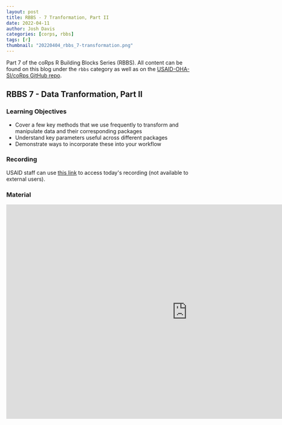 ```yaml
---
layout: post
title: RBBS - 7 Tranformation, Part II
date: 2022-04-11
author: Josh Davis
categories: [corps, rbbs]
tags: [r]
thumbnail: "20220404_rbbs_7-transformation.png"
---
```


Part 7 of the coRps R Building Blocks Series (RBBS). All content can be found on this blog under the `rbbs` category as well as on the [USAID-OHA-SI/coRps GitHub repo](https://github.com/USAID-OHA-SI/coRps).

## RBBS 7 - Data Tranformation, Part II

### Learning Objectives
  - Cover a few key methods that we use frequently to transform and manipulate data and their corresponding packages
  - Understand key parameters useful across different packages
  - Demonstrate ways to incorporate these into your workflow


### Recording
USAID staff can use [this link](https://drive.google.com/file/d/1qL0TI7KNj172TiW1EyT21w9OSrv_-13C/view?usp=sharing) to access today's recording (not available to external users).

### Material

<iframe src="https://docs.google.com/presentation/d/e/2PACX-1vSWoyhBgq7lGbG_ZKe0vZzqKxNrMj-TYfaY4MRZUNoDMkj1d9DTRXF8dHV1pm8_7HGezruWk_uIAZUu/embed?start=false&loop=false&delayms=3000" frameborder="0" width="960" height="569" allowfullscreen="true" mozallowfullscreen="true" webkitallowfullscreen="true"></iframe>
